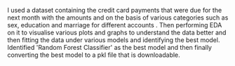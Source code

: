 I used a dataset containing the credit card payments that were due for the next month with the amounts and on the basis of various categories such as sex, education and marriage for different accounts . 
Then performing EDA on it to visualise various plots and graphs to understand the data better and then fitting the data under various models and identifying the best model. 
Identified 'Random Forest Classifier' as the best model and then finally converting the best model to a pkl file that is downloadable.

